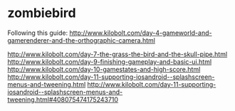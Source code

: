 zombiebird
==========

Following this guide: http://www.kilobolt.com/day-4-gameworld-and-gamerenderer-and-the-orthographic-camera.html

http://www.kilobolt.com/day-7-the-grass-the-bird-and-the-skull-pipe.html
http://www.kilobolt.com/day-9-finishing-gameplay-and-basic-ui.html
http://www.kilobolt.com/day-10-gamestates-and-high-score.html
http://www.kilobolt.com/day-11-supporting-iosandroid--splashscreen-menus-and-tweening.html
http://www.kilobolt.com/day-11-supporting-iosandroid--splashscreen-menus-and-tweening.html#408075474175243710
